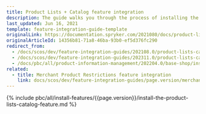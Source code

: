 ```yaml
---
title: Product Lists + Catalog feature integration
description: The guide walks you through the process of installing the Product Lists as a catalog feature in the project.
last_updated: Jun 16, 2021
template: feature-integration-guide-template
originalLink: https://documentation.spryker.com/2021080/docs/product-lists-catalog-feature-integration
originalArticleId: 14356b81-71a8-46ba-93b0-ef5d376fc290
redirect_from:
  - /docs/scos/dev/feature-integration-guides/202108.0/product-lists-catalog-feature-integration.html
  - /docs/scos/dev/feature-integration-guides/202311.0/product-lists-catalog-feature-integration.html
  - /docs/pbc/all/product-information-management/202204.0/base-shop/install-and-upgrade/install-features/install-the-product-lists-catalog-feature.html
related:
  - title: Merchant Product Restrictions feature integration
    link: docs/scos/dev/feature-integration-guides/page.version/merchant-product-restrictions-feature-integration.html
---
```


{% include pbc/all/install-features/{{page.version}}/install-the-product-lists-catalog-feature.md %} <!-- To edit, see /_includes/pbc/all/install-features/202311.0/install-the-product-lists-catalog-feature.md -->
